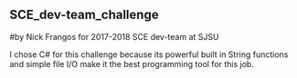 ## SCE_dev-team_challenge
#by Nick Frangos for 2017-2018 SCE dev-team at SJSU

I chose C# for this challenge because its powerful built in String functions and simple file I/O make it the best programming tool for this job.